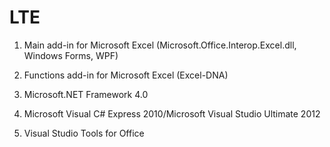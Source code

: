 # LTE
1. Main add-in for Microsoft Excel (Microsoft.Office.Interop.Excel.dll, Windows Forms, WPF)
2. Functions add-in for Microsoft Excel (Excel-DNA)

1. Microsoft.NET Framework 4.0
2. Microsoft Visual C# Express 2010/Microsoft Visual Studio Ultimate 2012
3. Visual Studio Tools for Office